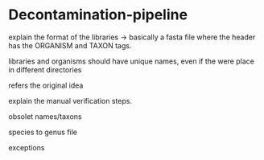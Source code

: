 # Decontamination-pipeline

explain the format of the libraries -> basically a fasta file where the header has the ORGANISM and TAXON tags.

libraries and organisms should have unique names, even if the were place in different directories

refers the original idea

explain the manual verification steps.

   obsolet names/taxons
   
   species to genus file
   
   exceptions
